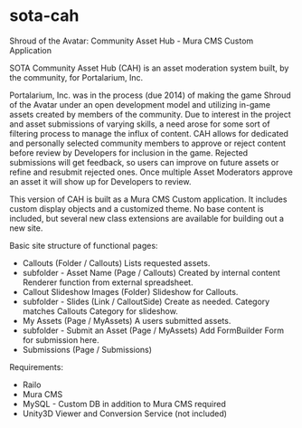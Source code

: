 sota-cah
========

Shroud of the Avatar: Community Asset Hub - Mura CMS Custom Application

SOTA Community Asset Hub (CAH) is an asset moderation system built, by the community, for Portalarium, Inc.

Portalarium, Inc. was in the process (due 2014) of making the game Shroud of the Avatar under an open development model and utilizing in-game assets created by members of the community. Due to interest in the project and asset submissions of varying skills, a need arose for some sort of filtering process to manage the influx of content. CAH allows for dedicated and personally selected community members to approve or reject content before review by Developers for inclusion in the game. Rejected submissions will get feedback, so users can improve on future assets or refine and resubmit rejected ones. Once multiple Asset Moderators approve an asset it will show up for Developers to review.

This version of CAH is built as a Mura CMS Custom application. It includes custom display objects and a customized theme. No base content is included, but several new class extensions are available for building out a new site.

Basic site structure of functional pages:

- Callouts (Folder / Callouts) Lists requested assets.
- subfolder - Asset Name (Page / Callouts) Created by internal content Renderer function from external spreadsheet.
- Callout Slideshow Images (Folder) Slideshow for Callouts.
- subfolder - Slides (Link / CalloutSide) Create as needed. Category matches Callouts Category for slideshow.
- My Assets (Page / MyAssets) A users submitted assets.
- subfolder - Submit an Asset (Page / MyAssets) Add FormBuilder Form for submission here.
- Submissions (Page / Submissions)

Requirements:
- Railo
- Mura CMS
- MySQL - Custom DB in addition to Mura CMS required
- Unity3D Viewer and Conversion Service (not included)

